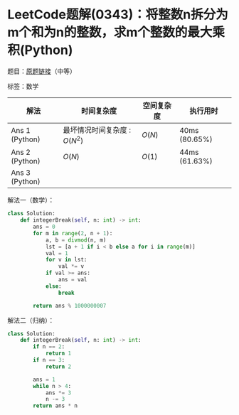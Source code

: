 # LeetCode题解(0343)：将整数n拆分为m个和为n的整数，求m个整数的最大乘积(Python)

题目：[原题链接](https://leetcode-cn.com/problems/integer-break/)（中等）

标签：数学

| 解法           | 时间复杂度                    | 空间复杂度 | 执行用时      |
| -------------- | ----------------------------- | ---------- | ------------- |
| Ans 1 (Python) | 最坏情况时间复杂度 : $O(N^2)$ | $O(N)$     | 40ms (80.65%) |
| Ans 2 (Python) | $O(N)$                        | $O(1)$     | 44ms (61.63%) |
| Ans 3 (Python) |                               |            |               |

解法一（数学）：

```python
class Solution:
    def integerBreak(self, n: int) -> int:
        ans = 0
        for m in range(2, n + 1):
            a, b = divmod(n, m)
            lst = [a + 1 if i < b else a for i in range(m)]
            val = 1
            for v in lst:
                val *= v
            if val >= ans:
                ans = val
            else:
                break

        return ans % 1000000007
```

解法二（归纳）：

```python
class Solution:
    def integerBreak(self, n: int) -> int:
        if n == 2:
            return 1
        if n == 3:
            return 2

        ans = 1
        while n > 4:
            ans *= 3
            n -= 3
        return ans * n
```
